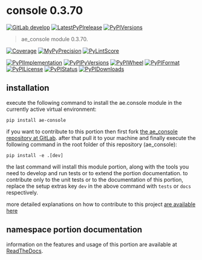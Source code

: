 <!-- THIS FILE IS EXCLUSIVELY MAINTAINED by the project ae.ae V0.3.95 -->
<!-- THIS FILE IS EXCLUSIVELY MAINTAINED by the project aedev.tpl_namespace_root V0.3.14 -->
# console 0.3.70

[![GitLab develop](https://img.shields.io/gitlab/pipeline/ae-group/ae_console/develop?logo=python)](
    https://gitlab.com/ae-group/ae_console)
[![LatestPyPIrelease](
    https://img.shields.io/gitlab/pipeline/ae-group/ae_console/release0.3.69?logo=python)](
    https://gitlab.com/ae-group/ae_console/-/tree/release0.3.69)
[![PyPIVersions](https://img.shields.io/pypi/v/ae_console)](
    https://pypi.org/project/ae-console/#history)

>ae_console module 0.3.70.

[![Coverage](https://ae-group.gitlab.io/ae_console/coverage.svg)](
    https://ae-group.gitlab.io/ae_console/coverage/index.html)
[![MyPyPrecision](https://ae-group.gitlab.io/ae_console/mypy.svg)](
    https://ae-group.gitlab.io/ae_console/lineprecision.txt)
[![PyLintScore](https://ae-group.gitlab.io/ae_console/pylint.svg)](
    https://ae-group.gitlab.io/ae_console/pylint.log)

[![PyPIImplementation](https://img.shields.io/pypi/implementation/ae_console)](
    https://gitlab.com/ae-group/ae_console/)
[![PyPIPyVersions](https://img.shields.io/pypi/pyversions/ae_console)](
    https://gitlab.com/ae-group/ae_console/)
[![PyPIWheel](https://img.shields.io/pypi/wheel/ae_console)](
    https://gitlab.com/ae-group/ae_console/)
[![PyPIFormat](https://img.shields.io/pypi/format/ae_console)](
    https://pypi.org/project/ae-console/)
[![PyPILicense](https://img.shields.io/pypi/l/ae_console)](
    https://gitlab.com/ae-group/ae_console/-/blob/develop/LICENSE.md)
[![PyPIStatus](https://img.shields.io/pypi/status/ae_console)](
    https://libraries.io/pypi/ae-console)
[![PyPIDownloads](https://img.shields.io/pypi/dm/ae_console)](
    https://pypi.org/project/ae-console/#files)


## installation


execute the following command to install the
ae.console module
in the currently active virtual environment:
 
```shell script
pip install ae-console
```

if you want to contribute to this portion then first fork
[the ae_console repository at GitLab](
https://gitlab.com/ae-group/ae_console "ae.console code repository").
after that pull it to your machine and finally execute the
following command in the root folder of this repository
(ae_console):

```shell script
pip install -e .[dev]
```

the last command will install this module portion, along with the tools you need
to develop and run tests or to extend the portion documentation. to contribute only to the unit tests or to the
documentation of this portion, replace the setup extras key `dev` in the above command with `tests` or `docs`
respectively.

more detailed explanations on how to contribute to this project
[are available here](
https://gitlab.com/ae-group/ae_console/-/blob/develop/CONTRIBUTING.rst)


## namespace portion documentation

information on the features and usage of this portion are available at
[ReadTheDocs](
https://ae.readthedocs.io/en/latest/_autosummary/ae.console.html
"ae_console documentation").
